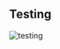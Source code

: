 ## Testing

![testing](https://redhat.invisionapp.com/static-signed/live-embed/14678702/277164988/3/latest/wqQh2zirGmwmPng6NGSvEZgMlE6uLtA3rAOtCVuBAGTkMpw56qretjlJNNAVhuD9nD3oMtzji25OhaRueOCSEnAlE/membership-1-2x.png)
